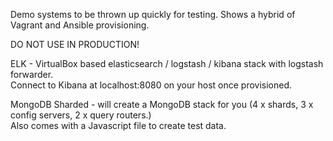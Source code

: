 Demo systems to be thrown up quickly for testing. 
Shows a hybrid of Vagrant and Ansible provisioning.  
  
DO NOT USE IN PRODUCTION!  
  
ELK - VirtualBox based elasticsearch / logstash / kibana stack with logstash forwarder.  
Connect to Kibana at localhost:8080 on your host once provisioned.  
  
MongoDB Sharded - will create a MongoDB stack for you (4 x shards, 3 x config servers, 2 x query routers.)  
Also comes with a Javascript file to create test data.    
